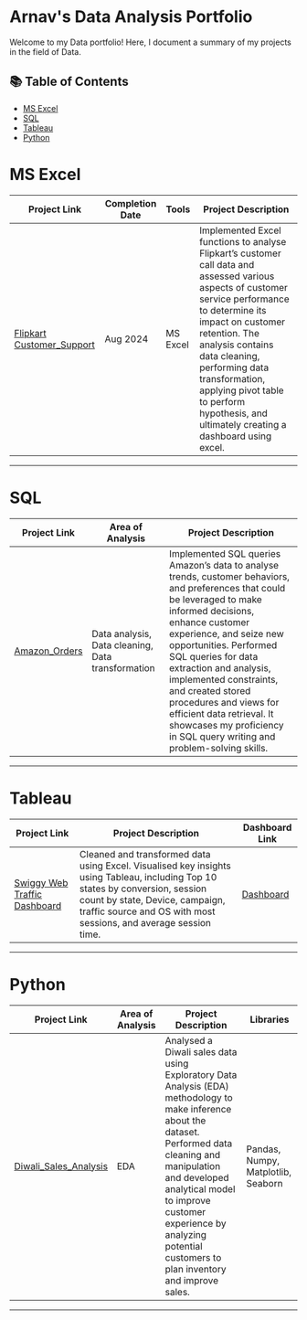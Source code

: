 # Arnav's Data Analysis Portfolio

Welcome to my Data portfolio! Here, I document a summary of my projects in the field of Data. 

## 📚 Table of Contents
- [MS Excel](#microsoft-excel)
- [SQL](#sql)
- [Tableau](#tableau)
- [Python](#python)

# MS Excel

| Project Link | Completion Date | Tools | Project Description | 
|---|---|---|---|
| [Flipkart Customer_Support](https://github.com/debug38/MS-Excel-Project) | Aug 2024 | MS Excel | Implemented Excel functions to analyse Flipkart’s customer call data and assessed various aspects of customer service performance to determine its impact on customer retention. The analysis contains data cleaning, performing data transformation, applying pivot table to perform hypothesis, and ultimately creating a dashboard using excel. |

***

# SQL

| Project Link | Area of Analysis | Project Description | 
|---|---|---|
| [Amazon_Orders](https://github.com/debug38/SQL-Project) | Data analysis, Data cleaning, Data transformation | Implemented SQL queries Amazon’s data to analyse trends, customer behaviors, and preferences that could be leveraged to make informed decisions, enhance customer experience, and seize new opportunities. Performed SQL queries for data extraction and analysis, implemented constraints, and created stored procedures and views for efficient data retrieval. It showcases my proficiency in SQL query writing and problem-solving skills. | 

***
# Tableau

| Project Link | Project Description | Dashboard Link |
|---|---|---|
| [Swiggy Web Traffic Dashboard](https://github.com/debug38/Swiggy-Web-Traffic-Dashboard) | Cleaned and transformed data using Excel. Visualised key insights using Tableau, including Top 10 states by conversion, session count by state, Device, campaign, traffic source and OS with most sessions, and average session time. | [Dashboard](https://public.tableau.com/app/profile/arnav.anand3320/viz/SwiggyWebTrafficDashboard_17361603248930/Dashboard?publish=yes) |

***

# Python

| Project Link | Area of Analysis | Project Description | Libraries |    
|---|---|---|---|
| [Diwali_Sales_Analysis](https://github.com/debug38/Diwali-Sales-Analysis) | EDA |Analysed a Diwali sales data using Exploratory Data Analysis (EDA) methodology to make inference about the dataset. Performed data cleaning and manipulation and developed analytical model to improve customer experience by analyzing potential customers to plan inventory and improve sales. | Pandas, Numpy, Matplotlib, Seaborn |

***



